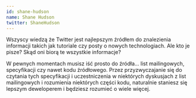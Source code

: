 ```yaml
---
id: shane-hudson
name: Shane Hudson
twitter: ShaneHudson
---
```


Wszyscy wiedzą że Twitter jest najlepszym źródłem do znalezienia informacji takich jak tutoriale czy posty o nowych technologiach. Ale kto je pisze? Skąd oni biorą te wszystkie informacje?

W pewnych momentach musisz iść prosto do źródła... list mailingowych, specyfikacji czy nawet kodu źródłowego. Przez przyzwyczajanie się do czytania tych specyfikacji i uczestniczenia w niektórych dyskusjach z list mailingowych i rozumienia niektórych części kodu, naturalnie staniesz się lepszym deweloperem i będziesz rozumieć o wiele więcej.